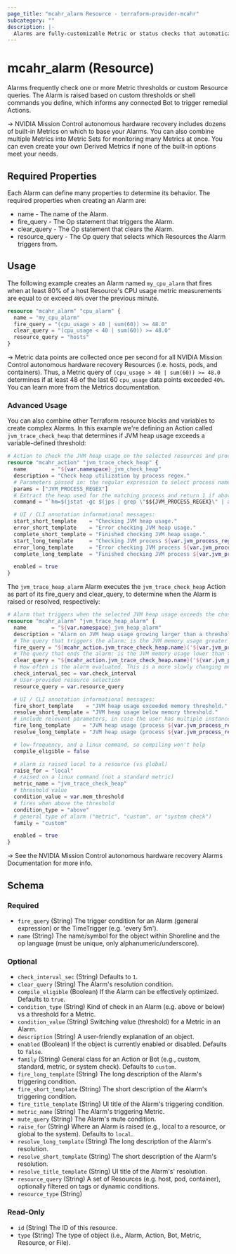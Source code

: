 ```yaml
---
page_title: "mcahr_alarm Resource - terraform-provider-mcahr"
subcategory: ""
description: |-
  Alarms are fully-customizable Metric or status checks that automatically trigger remediation Actions.
---
```


# mcahr_alarm (Resource)

Alarms frequently check one or more Metric thresholds or custom Resource queries. The Alarm is raised based on custom thresholds or shell commands you define, which informs any connected Bot to trigger remedial Actions.

-> NVIDIA Mission Control autonomous hardware recovery includes dozens of built-in Metrics on which to base your Alarms. You can also combine multiple Metrics into Metric Sets for monitoring many Metrics at once. You can even create your own Derived Metrics if none of the built-in options meet your needs.

## Required Properties

Each Alarm can define many properties to determine its behavior. The required properties when creating an Alarm are:

- name - The name of the Alarm.
- fire_query - The Op statement that triggers the Alarm.
- clear_query - The Op statement that clears the Alarm.
- resource_query - The Op query that selects which Resources the Alarm triggers from.

## Usage

The following example creates an Alarm named `my_cpu_alarm` that fires when at least 80% of a host Resource's CPU usage metric measurements are equal to or exceed `40%` over the previous minute.

```tf
resource "mcahr_alarm" "cpu_alarm" {
  name = "my_cpu_alarm"
  fire_query = "(cpu_usage > 40 | sum(60)) >= 48.0"
  clear_query = "(cpu_usage < 40 | sum(60)) >= 48.0"
  resource_query = "hosts"
}
```

-> Metric data points are collected once per second for all NVIDIA Mission Control autonomous hardware recovery Resources (i.e. hosts, pods, and containers). Thus, a Metric query of `(cpu_usage > 40 | sum(60)) >= 48.0` determines if at least 48 of the last 60 `cpu_usage` data points exceeded `40%`.  You can learn more from the Metrics documentation.

### Advanced Usage

You can also combine other Terraform resource blocks and variables to create complex Alarms.  In this example we're defining an Action called `jvm_trace_check_heap` that determines if JVM heap usage exceeds a variable-defined threshold:

```terraform
# Action to check the JVM heap usage on the selected resources and process.
resource "mcahr_action" "jvm_trace_check_heap" {
  name        = "${var.namespace}_jvm_check_heap"
  description = "Check heap utilization by process regex."
  # Parameters passed in: the regular expression to select process name.
  params = ["JVM_PROCESS_REGEX"]
  # Extract the heap used for the matching process and return 1 if above threshold.
  command = "`hm=$(jstat -gc $(jps | grep \"$${JVM_PROCESS_REGEX}\" | awk '{print $1}') | tail -n 1 | awk '{split($0,a,\" \"); sum=a[3]+a[4]+a[6]+a[8]; print sum/1024}'); hm=$${hm%.*}; if [ $hm -gt ${var.mem_threshold} ]; then echo \"heap memory $hm MB > threshold ${var.mem_threshold} MB\"; exit 1; fi`"

  # UI / CLI annotation informational messages:
  start_short_template    = "Checking JVM heap usage."
  error_short_template    = "Error checking JVM heap usage."
  complete_short_template = "Finished checking JVM heap usage."
  start_long_template     = "Checking JVM process ${var.jvm_process_regex} heap usage."
  error_long_template     = "Error checking JVM process ${var.jvm_process_regex} heap usage."
  complete_long_template  = "Finished checking JVM process ${var.jvm_process_regex} heap usage."

  enabled = true
}
```

The `jvm_trace_heap_alarm` Alarm executes the `jvm_trace_check_heap` Action as part of its fire_query and clear_query, to determine when the Alarm is raised or resolved, respectively:

```terraform
# Alarm that triggers when the selected JVM heap usage exceeds the chosen size.
resource "mcahr_alarm" "jvm_trace_heap_alarm" {
  name        = "${var.namespace}_jvm_heap_alarm"
  description = "Alarm on JVM heap usage growing larger than a threshold."
  # The query that triggers the alarm: is the JVM memory usage greater than a threshold.
  fire_query = "${mcahr_action.jvm_trace_check_heap.name}('${var.jvm_process_regex}') == 1"
  # The query that ends the alarm: is the JVM memory usage lower than the threshold.
  clear_query = "${mcahr_action.jvm_trace_check_heap.name}('${var.jvm_process_regex}') == 0"
  # How often is the alarm evaluated. This is a more slowly changing metric, so every 60 seconds is fine.
  check_interval_sec = var.check_interval
  # User-provided resource selection
  resource_query = var.resource_query

  # UI / CLI annotation informational messages:
  fire_short_template    = "JVM heap usage exceeded memory threshold."
  resolve_short_template = "JVM heap usage below memory threshold."
  # include relevant parameters, in case the user has multiple instances on different volumes/resources
  fire_long_template    = "JVM heap usage (process ${var.jvm_process_regex}) exceeded memory threshold ${var.mem_threshold} on ${var.resource_query}"
  resolve_long_template = "JVM heap usage (process ${var.jvm_process_regex}) below memory threshold ${var.mem_threshold} on ${var.resource_query}"

  # low-frequency, and a linux command, so compiling won't help
  compile_eligible = false

  # alarm is raised local to a resource (vs global)
  raise_for = "local"
  # raised on a linux command (not a standard metric)
  metric_name = "jvm_trace_check_heap"
  # threshold value
  condition_value = var.mem_threshold
  # fires when above the threshold
  condition_type = "above"
  # general type of alarm ("metric", "custom", or "system check")
  family = "custom"

  enabled = true
}
```

-> See the NVIDIA Mission Control autonomous hardware recovery Alarms Documentation for more info.

<!-- schema generated by tfplugindocs -->
## Schema

### Required

- `fire_query` (String) The trigger condition for an Alarm (general expression) or the TimeTrigger (e.g. 'every 5m').
- `name` (String) The name/symbol for the object within Shoreline and the op language (must be unique, only alphanumeric/underscore).

### Optional

- `check_interval_sec` (String) Defaults to `1`.
- `clear_query` (String) The Alarm's resolution condition.
- `compile_eligible` (Boolean) If the Alarm can be effectively optimized. Defaults to `true`.
- `condition_type` (String) Kind of check in an Alarm (e.g. above or below) vs a threshold for a Metric.
- `condition_value` (String) Switching value (threshold) for a Metric in an Alarm.
- `description` (String) A user-friendly explanation of an object.
- `enabled` (Boolean) If the object is currently enabled or disabled. Defaults to `false`.
- `family` (String) General class for an Action or Bot (e.g., custom, standard, metric, or system check). Defaults to `custom`.
- `fire_long_template` (String) The long description of the Alarm's triggering condition.
- `fire_short_template` (String) The short description of the Alarm's triggering condition.
- `fire_title_template` (String) UI title of the Alarm's triggering condition.
- `metric_name` (String) The Alarm's triggering Metric.
- `mute_query` (String) The Alarm's mute condition.
- `raise_for` (String) Where an Alarm is raised (e.g., local to a resource, or global to the system). Defaults to `local`.
- `resolve_long_template` (String) The long description of the Alarm's resolution.
- `resolve_short_template` (String) The short description of the Alarm's resolution.
- `resolve_title_template` (String) UI title of the Alarm's' resolution.
- `resource_query` (String) A set of Resources (e.g. host, pod, container), optionally filtered on tags or dynamic conditions.
- `resource_type` (String)

### Read-Only

- `id` (String) The ID of this resource.
- `type` (String) The type of object (i.e., Alarm, Action, Bot, Metric, Resource, or File).